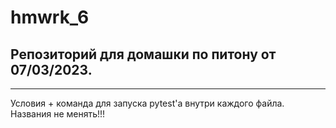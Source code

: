 # hmwrk_6
## Репозиторий для домашки по питону от 07/03/2023.
---
Условия + команда для запуска pytest'a внутри каждого файла.
Названия не менять!!!